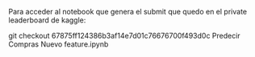 Para acceder al notebook que genera el submit que quedo en el private leaderboard de kaggle:

git checkout 67875ff124386b3af14e7d01c76676700f493d0c
Predecir Compras Nuevo feature.ipynb
